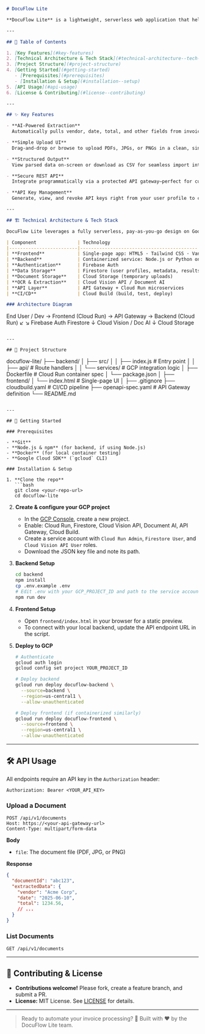 ```markdown
# DocuFlow Lite

**DocuFlow Lite** is a lightweight, serverless web application that helps small-to-medium businesses (SMBs), freelancers, and startups automate data extraction from everyday documents—no more manual entry, no more errors. Built on Google Cloud’s free-tier-friendly services, it delivers AI-driven OCR and data workflows at minimal cost.

---

## 🚀 Table of Contents

1. [Key Features](#key-features)  
2. [Technical Architecture & Tech Stack](#technical-architecture--tech-stack)  
3. [Project Structure](#project-structure)  
4. [Getting Started](#getting-started)  
   - [Prerequisites](#prerequisites)  
   - [Installation & Setup](#installation--setup)  
5. [API Usage](#api-usage)  
6. [License & Contributing](#license--contributing)

---

## ✨ Key Features

- **AI-Powered Extraction**  
  Automatically pulls vendor, date, total, and other fields from invoices & receipts using Cloud Vision AI or Document AI.

- **Simple Upload UI**  
  Drag-and-drop or browse to upload PDFs, JPGs, or PNGs in a clean, single-page interface.

- **Structured Output**  
  View parsed data on-screen or download as CSV for seamless import into your ERP, accounting software, or database.

- **Secure REST API**  
  Integrate programmatically via a protected API gateway—perfect for custom workflows and third-party apps.

- **API Key Management**  
  Generate, view, and revoke API keys right from your user profile to control access.

---

## 🏗️ Technical Architecture & Tech Stack

DocuFlow Lite leverages a fully serverless, pay-as-you-go design on Google Cloud Platform (GCP), optimizing for free-tier usage while scaling automatically for demand.

| Component               | Technology                                |
|-------------------------|-------------------------------------------|
| **Frontend**            | Single-page app: HTML5 · Tailwind CSS · Vanilla JS · Chart.js |
| **Backend**             | Containerized service: Node.js or Python on Cloud Run |
| **Authentication**      | Firebase Auth                             |
| **Data Storage**        | Firestore (user profiles, metadata, results) |
| **Document Storage**    | Cloud Storage (temporary uploads)         |
| **OCR & Extraction**    | Cloud Vision API / Document AI            |
| **API Layer**           | API Gateway + Cloud Run microservices     |
| **CI/CD**               | Cloud Build (build, test, deploy)         |

### Architecture Diagram

```

End User / Dev → Frontend (Cloud Run) → API Gateway → Backend (Cloud Run)
↙            ↘
Firebase Auth             Firestore
↓
Cloud Vision / Doc AI
↓
Cloud Storage

```

---

## 📂 Project Structure

```

docuflow-lite/
├── backend/
│   ├── src/
│   │   ├── index.js           # Entry point
│   │   ├── api/               # Route handlers
│   │   └── services/          # GCP integration logic
│   ├── Dockerfile             # Cloud Run container spec
│   └── package.json
│
├── frontend/
│   └── index.html             # Single-page UI
│
├── .gitignore
├── cloudbuild.yaml            # CI/CD pipeline
├── openapi-spec.yaml          # API Gateway definition
└── README.md

````

---

## 🔧 Getting Started

### Prerequisites

- **Git**  
- **Node.js & npm** (for backend, if using Node.js)  
- **Docker** (for local container testing)  
- **Google Cloud SDK** (`gcloud` CLI)  

### Installation & Setup

1. **Clone the repo**  
   ```bash
   git clone <your-repo-url>
   cd docuflow-lite
````

2. **Create & configure your GCP project**

   * In the [GCP Console](https://console.cloud.google.com/), create a new project.
   * Enable: Cloud Run, Firestore, Cloud Vision API, Document AI, API Gateway, Cloud Build.
   * Create a service account with `Cloud Run Admin`, `Firestore User`, and `Cloud Vision API User` roles.
   * Download the JSON key file and note its path.

3. **Backend Setup**

   ```bash
   cd backend
   npm install
   cp .env.example .env
   # Edit .env with your GCP_PROJECT_ID and path to the service account key
   npm run dev
   ```

4. **Frontend Setup**

   * Open `frontend/index.html` in your browser for a static preview.
   * To connect with your local backend, update the API endpoint URL in the script.

5. **Deploy to GCP**

   ```bash
   # Authenticate
   gcloud auth login
   gcloud config set project YOUR_PROJECT_ID

   # Deploy backend
   gcloud run deploy docuflow-backend \
     --source=backend \
     --region=us-central1 \
     --allow-unauthenticated

   # Deploy frontend (if containerized similarly)
   gcloud run deploy docuflow-frontend \
     --source=frontend \
     --region=us-central1 \
     --allow-unauthenticated
   ```

---

## 🛠️ API Usage

All endpoints require an API key in the `Authorization` header:

```http
Authorization: Bearer <YOUR_API_KEY>
```

### Upload a Document

```http
POST /api/v1/documents
Host: https://<your-api-gateway-url>
Content-Type: multipart/form-data
```

**Body**

* `file`: The document file (PDF, JPG, or PNG)

**Response**

```json
{
  "documentId": "abc123",
  "extractedData": {
    "vendor": "Acme Corp",
    "date": "2025-06-10",
    "total": 1234.56,
    // ...
  }
}
```

### List Documents

```http
GET /api/v1/documents
```

---

## 🤝 Contributing & License

* **Contributions welcome!** Please fork, create a feature branch, and submit a PR.
* **License:** MIT License. See [LICENSE](LICENSE) for details.

---

> Ready to automate your invoice processing? 🚀
> Built with ❤️ by the DocuFlow Lite team.

```
```
